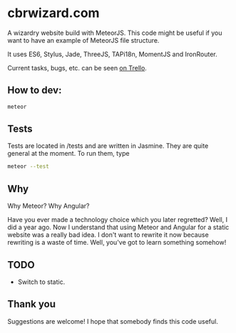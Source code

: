 # cbrwizard.com

A wizardry website build with MeteorJS. This code might be useful if you want to have an example of MeteorJS file structure.

It uses ES6, Stylus, Jade, ThreeJS, TAPi18n, MomentJS and IronRouter.

Current tasks, bugs, etc. can be seen [on Trello](https://trello.com/b/D5IOdhwX/cbrwizard-com).

## How to dev:
```bash
meteor
```

## Tests
Tests are located in /tests and are written in Jasmine. They are quite general at the moment.
To run them, type

```bash
meteor --test
```

## Why

Why Meteor? Why Angular?

Have you ever made a technology choice which you later regretted? Well, I did a year ago. Now I understand that using Meteor and Angular for a static website was a really bad idea. I don't want to rewrite it now because rewriting is a waste of time. Well, you've got to learn something somehow!

## TODO
* Switch to static.

## Thank you

Suggestions are welcome! I hope that somebody finds this code useful.
